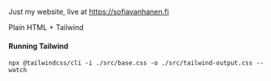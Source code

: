 Just my website, live at https://sofiavanhanen.fi

Plain HTML + Tailwind

#### Running Tailwind

`npx @tailwindcss/cli -i ./src/base.css -o ./src/tailwind-output.css --watch`
